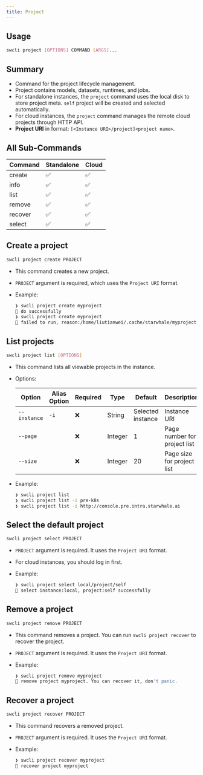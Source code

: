 ```yaml
---
title: Project
---
```


## Usage

```bash
swcli project [OPTIONS] COMMAND [ARGS]...
```

## Summary

- Command for the project lifecycle management.
- Project contains models, datasets, runtimes, and jobs.
- For standalone instances, the `project` command uses the local disk to store project meta. `self` project will be created and selected automatically.
- For cloud instances, the `project` command manages the remote cloud projects through HTTP API.
- **Project URI** in format: `[<Instance URI>/project]<project name>`.

## All Sub-Commands

  |Command|Standalone|Cloud|
  |-------|----------|-----|
  |create|✅|✅|
  |info|✅|✅|
  |list|✅|✅|
  |remove|✅|✅|
  |recover|✅|✅|
  |select|✅|✅|

## Create a project

```bash
swcli project create PROJECT
```

- This command creates a new project.
- `PROJECT` argument is required, which uses the `Project URI` format.
- Example:

    ```bash
    ❯ swcli project create myproject
    👏 do successfully
    ❯ swcli project create myproject
    🤿 failed to run, reason:/home/liutianwei/.cache/starwhale/myproject was already existed
    ```

## List projects

```bash
swcli project list [OPTIONS]
```

- This command lists all viewable projects in the instance.
- Options:

    |Option|Alias Option|Required|Type|Default|Description|
    |------|--------|-------|-----------|-----|-----------|
    |`--instance`|`-i`|❌|String|Selected instance|Instance URI|
    |`--page`||❌|Integer|1|Page number for project list|
    |`--size`||❌|Integer|20|Page size for project list|

- Example:

    ```bash
    ❯ swcli project list
    ❯ swcli project list -i pre-k8s
    ❯ swcli project list -i http://console.pre.intra.starwhale.ai
    ```

## Select the default project

```bash
swcli project select PROJECT
```

- `PROJECT` argument is required. It uses the `Project URI` format.
- For cloud instances, you should log in first.
- Example:

    ```bash
    ❯ swcli project select local/project/self
    👏 select instance:local, project:self successfully
    ```

## Remove a project

```bash
swcli project remove PROJECT
```

- This command removes a project. You can run `swcli project recover` to recover the project.
- `PROJECT` argument is required. It uses the `Project URI` format.
- Example:

    ```bash
    ❯ swcli project remove myproject
    🐶 remove project myproject. You can recover it, don't panic.
    ```

## Recover a project

```bash
swcli project recover PROJECT
```

- This command recovers a removed project.
- `PROJECT` argument is required. It uses the `Project URI` format.
- Example:

    ```bash
    ❯ swcli project recover myproject
    👏 recover project myproject
    ```
